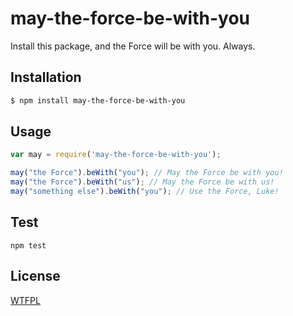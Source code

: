 # may-the-force-be-with-you
Install this package, and the Force will be with you. Always.

## Installation

``` bash
$ npm install may-the-force-be-with-you
```

## Usage

``` js
var may = require('may-the-force-be-with-you');

may("the Force").beWith("you"); // May the Force be with you!
may("the Force").beWith("us"); // May the Force be with us!
may("something else").beWith("you"); // Use the Force, Luke!
```

## Test

```shell
npm test
```

## License

[WTFPL](http://www.wtfpl.net/txt/copying/)
